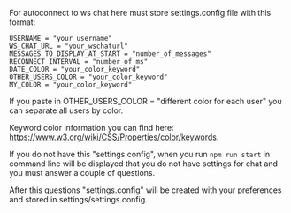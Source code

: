 For autoconnect to ws chat here must store settings.config file with this format:

```
USERNAME = "your_username"
WS_CHAT_URL = "your_wschaturl"
MESSAGES_TO_DISPLAY_AT_START = "number_of_messages"
RECONNECT_INTERVAL = "number_of_ms"
DATE_COLOR = "your_color_keyword"
OTHER_USERS_COLOR = "your_color_keyword"
MY_COLOR = "your_color_keyword"
```

If you paste in OTHER_USERS_COLOR = "different color for each user" you can separate all users by color.

Keyword color information you can find here: https://www.w3.org/wiki/CSS/Properties/color/keywords.

If you do not have this "settings.config", when you run ```npm run start``` in command line will be displayed that you do not have settings for chat and you must answer a couple of questions.

After this questions "settings.config" will be created with your preferences and stored in settings/settings.config.